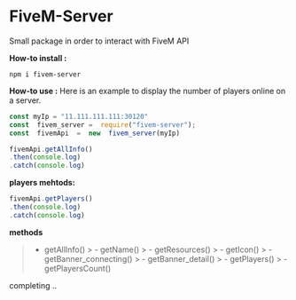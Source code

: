 
# FiveM-Server

Small package in order to interact with FiveM API

**How-to install :**

```
npm i fivem-server
```

**How-to use :** 
Here is an example to display the number of players online on a server.

```js
const myIp = "11.111.111.111:30120"
const  fivem_server =  require("fivem-server");
const  fivemApi  =  new  fivem_server(myIp)
```



```js
fivemApi.getAllInfo()
.then(console.log)
.catch(console.log)
```



**players mehtods:**
```js
fivemApi.getPlayers()
.then(console.log)
.catch(console.log)
```

**methods**

 >  - getAllInfo() 
       >  - getName()
       >  - getResources()
       >  - getIcon()
       >  - getBanner_connecting()
       >  - getBanner_detail()
       >  - getPlayers()
       >  - getPlayersCount()

completing ..